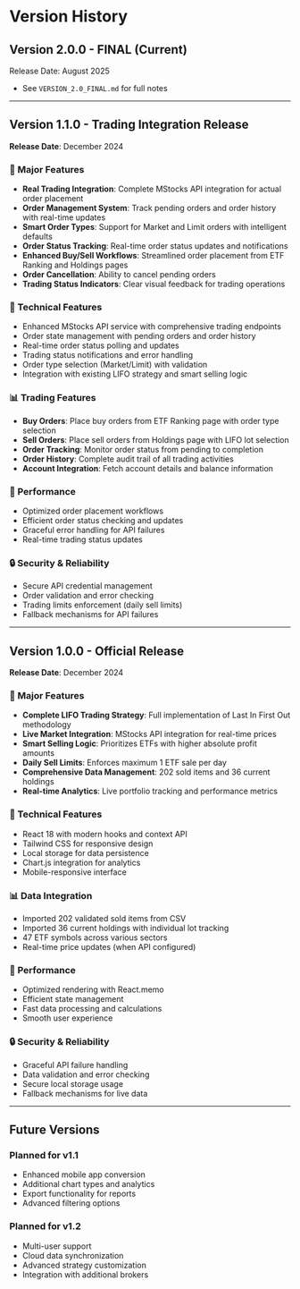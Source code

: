 # Version History

## Version 2.0.0 - FINAL (Current)

Release Date: August 2025

- See `VERSION_2.0_FINAL.md` for full notes

---

## Version 1.1.0 - Trading Integration Release

**Release Date**: December 2024

### 🎉 Major Features
- **Real Trading Integration**: Complete MStocks API integration for actual order placement
- **Order Management System**: Track pending orders and order history with real-time updates
- **Smart Order Types**: Support for Market and Limit orders with intelligent defaults
- **Order Status Tracking**: Real-time order status updates and notifications
- **Enhanced Buy/Sell Workflows**: Streamlined order placement from ETF Ranking and Holdings pages
- **Order Cancellation**: Ability to cancel pending orders
- **Trading Status Indicators**: Clear visual feedback for trading operations

### 🔧 Technical Features
- Enhanced MStocks API service with comprehensive trading endpoints
- Order state management with pending orders and order history
- Real-time order status polling and updates
- Trading status notifications and error handling
- Order type selection (Market/Limit) with validation
- Integration with existing LIFO strategy and smart selling logic

### 📊 Trading Features
- **Buy Orders**: Place buy orders from ETF Ranking page with order type selection
- **Sell Orders**: Place sell orders from Holdings page with LIFO lot selection
- **Order Tracking**: Monitor order status from pending to completion
- **Order History**: Complete audit trail of all trading activities
- **Account Integration**: Fetch account details and balance information

### 🚀 Performance
- Optimized order placement workflows
- Efficient order status checking and updates
- Graceful error handling for API failures
- Real-time trading status updates

### 🔒 Security & Reliability
- Secure API credential management
- Order validation and error checking
- Trading limits enforcement (daily sell limits)
- Fallback mechanisms for API failures

---

## Version 1.0.0 - Official Release

**Release Date**: December 2024

### 🎉 Major Features
- **Complete LIFO Trading Strategy**: Full implementation of Last In First Out methodology
- **Live Market Integration**: MStocks API integration for real-time prices
- **Smart Selling Logic**: Prioritizes ETFs with higher absolute profit amounts
- **Daily Sell Limits**: Enforces maximum 1 ETF sale per day
- **Comprehensive Data Management**: 202 sold items and 36 current holdings
- **Real-time Analytics**: Live portfolio tracking and performance metrics

### 🔧 Technical Features
- React 18 with modern hooks and context API
- Tailwind CSS for responsive design
- Local storage for data persistence
- Chart.js integration for analytics
- Mobile-responsive interface

### 📊 Data Integration
- Imported 202 validated sold items from CSV
- Imported 36 current holdings with individual lot tracking
- 47 ETF symbols across various sectors
- Real-time price updates (when API configured)

### 🚀 Performance
- Optimized rendering with React.memo
- Efficient state management
- Fast data processing and calculations
- Smooth user experience

### 🔒 Security & Reliability
- Graceful API failure handling
- Data validation and error checking
- Secure local storage usage
- Fallback mechanisms for live data

---

## Future Versions

### Planned for v1.1
- Enhanced mobile app conversion
- Additional chart types and analytics
- Export functionality for reports
- Advanced filtering options

### Planned for v1.2
- Multi-user support
- Cloud data synchronization
- Advanced strategy customization
- Integration with additional brokers 